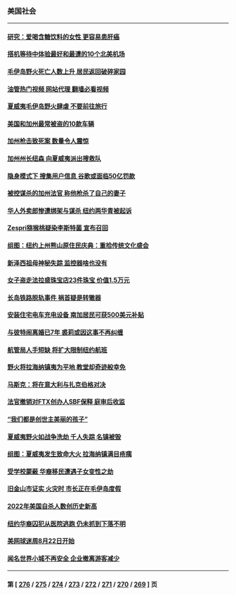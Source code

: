 ### 美国社会
---
#### [研究：爱喝含糖饮料的女性 更容易患肝癌](../../pages/ncid1078160/n14053149.md?08132045) 
#### [搭机等待中体验最好和最遭的10个北美机场](../../pages/ncid1078160/n14052977.md?08132045) 
#### [毛伊岛野火死亡人数上升 居民返回破碎家园](../../pages/ncid1078160/n14052935.md?08132045) 
#### [油管热门视频 网站代理 翻墙必看视频](http://138.2.39.72:81/youtube.html?epic-marker?08132045)
#### [夏威夷毛伊岛野火肆虐 不要前往旅行](../../pages/ncid1078160/n14052950.md?08132045) 
#### [美国和加州最常被盗的10款车辆](../../pages/ncid1078160/n14052812.md?08132045) 
#### [加州枪击致死案 数量令人震惊](../../pages/ncid1078160/n14052791.md?08132045) 
#### [加州州长纽森  向夏威夷派出搜救队](../../pages/ncid1078160/n14052772.md?08132045) 
#### [隐身模式下 搜集用户信息 谷歌或面临50亿罚款](../../pages/ncid1078160/n14052769.md?08132045) 
#### [被控谋杀的加州法官 称他枪杀了自己的妻子](../../pages/ncid1078160/n14052767.md?08132045) 
#### [华人外卖郎惨遭绑架与谋杀 纽约两华青被起诉](../../pages/ncid1078160/n14052687.md?08132045) 
#### [Zespri猕猴桃疑染李斯特菌 宣布召回](../../pages/ncid1078160/n14052674.md?08132045) 
#### [组图：纽约上州熊山原住民庆典：重拾传统文化盛会](../../pages/ncid1078160/n14052724.md?08132045) 
#### [新泽西祖母神秘失踪 监控器啥也没有](../../pages/ncid1078160/n14052665.md?08132045) 
#### [女子盗走法拉盛珠宝店23件珠宝 价值1.5万元](../../pages/ncid1078160/n14052703.md?08132045) 
#### [长岛铁路脱轨事件 祸首疑是转辙器](../../pages/ncid1078160/n14052701.md?08132045) 
#### [安装住宅电车充电设备 南加居民可获500美元补贴](../../pages/ncid1078160/n14052715.md?08132045) 
#### [与彼特闹离婚已7年 裘莉或因这事不再纠缠](../../pages/ncid1078160/n14052590.md?08132045) 
#### [航管局人手短缺 将扩大限制纽约​​航班](../../pages/ncid1078160/n14052708.md?08132045) 
#### [野火将拉海纳镇夷为平地 教堂却奇迹般幸免](../../pages/ncid1078160/n14052648.md?08132045) 
#### [马斯克：将在意大利与扎克伯格对决](../../pages/ncid1078160/n14052498.md?08132045) 
#### [法官撤销对FTX创办人SBF保释 庭审后收监](../../pages/ncid1078160/n14052601.md?08132045) 
#### [“我们都是创世主美丽的孩子”](../../pages/ncid1078160/n14051785.md?08132045) 
#### [夏威夷野火如战争洗劫 千人失踪 名镇被毁](../../pages/ncid1078160/n14052287.md?08132045) 
#### [组图：夏威夷发生致命大火 拉海纳镇满目疮痍](../../pages/ncid1078160/n14052247.md?08132045) 
#### [受学校蒙蔽 华裔移民遭遇子女变性之劫](../../pages/ncid1078160/n14052102.md?08132045) 
#### [旧金山市证实 火灾时 市长正在毛伊岛度假](../../pages/ncid1078160/n14052156.md?08132045) 
#### [2022年美国自杀人数创历史新高](../../pages/ncid1078160/n14052116.md?08132045) 
#### [纽约华裔囚犯从医院逃跑 仍未抓到下落不明](../../pages/ncid1078160/n14052095.md?08132045) 
#### [美网球迷周8月22日开始](../../pages/ncid1078160/n14052099.md?08132045) 
#### [闻名世界小城不再安全 企业撤离游客减少](../../pages/ncid1078160/n14052080.md?08132045) 

---
#### 第 [ [276](./276.md?08132045) / [275](./275.md?08132045) / [274](./274.md?08132045) / [273](./273.md?08132045) / [272](./272.md?08132045) / [271](./271.md?08132045) / [270](./270.md?08132045) / [269](./269.md?08132045) ] 页
